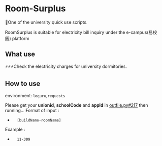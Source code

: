 # Room-Surplus
🌈One of the university quick use scripts.

RoomSurplus is suitable for electricity bill inquiry under the e-campus(易校园) platform
## What use
⚡⚡⚡Check the electricity charges for university dormitories.
## How to use
environment: `loguru`,`requests`

Please get your **unionid**, **schoolCode** and **appId** in [outfile.py#217](https://github.com/shiyingqi/RoomSurplus/blame/b8b00095c5a09f73c5b244c560b001dc967ff345/outfile.py#L217) then running...
Format of input : 
-       [buildName-roomName]
Example : 
-       11-309

